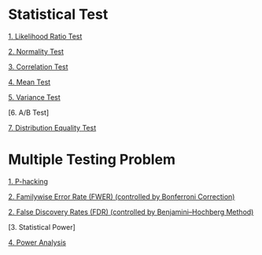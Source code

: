 # Statistical Test

[1. Likelihood Ratio Test](https://github.com/yangshiteng/StatQuest-Study-Notes/blob/main/Notes/Statistical%20Test.md)

[2. Normality Test](https://github.com/yangshiteng/StatQuest-Study-Notes/blob/main/Notes/Normality%20Test.md)

[3. Correlation Test](https://github.com/yangshiteng/StatQuest-Study-Notes/blob/main/Notes/Correlation%20Test.md)

[4. Mean Test](https://github.com/yangshiteng/StatQuest-Study-Notes/blob/main/Notes/mean%20test.md)

[5. Variance Test](https://github.com/yangshiteng/StatQuest-Study-Notes/blob/main/Notes/variance%20test.md)

[6. A/B Test]

[7. Distribution Equality Test](https://github.com/yangshiteng/StatQuest-Study-Notes/blob/main/Notes/Distribution%20Equality%20Test.md)

# Multiple Testing Problem

[1. P-hacking](https://github.com/yangshiteng/StatQuest-Study-Notes/blob/main/Notes/phacking.md)

[2. Familywise Error Rate (FWER) (controlled by Bonferroni Correction)](https://github.com/yangshiteng/StatQuest-Study-Notes/blob/main/Notes/Familywise%20Error%20Rate.md)

[2. False Discovery Rates (FDR) (controlled by Benjamini–Hochberg Method)](https://github.com/yangshiteng/StatQuest-Study-Notes/blob/main/Notes/False%20Discovery%20Rate.md)

[3. Statistical Power]

[4. Power Analysis](https://github.com/yangshiteng/StatQuest-Study-Notes/blob/main/Notes/Power%20Analysis.md)
